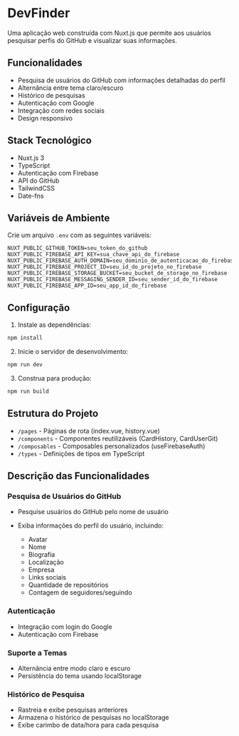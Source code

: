 
# DevFinder

Uma aplicação web construída com Nuxt.js que permite aos usuários pesquisar perfis do GitHub e visualizar suas informações.

## Funcionalidades

* Pesquisa de usuários do GitHub com informações detalhadas do perfil
* Alternância entre tema claro/escuro
* Histórico de pesquisas
* Autenticação com Google
* Integração com redes sociais
* Design responsivo

## Stack Tecnológico

* Nuxt.js 3
* TypeScript
* Autenticação com Firebase
* API do GitHub
* TailwindCSS
* Date-fns

## Variáveis de Ambiente

Crie um arquivo `.env` com as seguintes variáveis:

```properties
NUXT_PUBLIC_GITHUB_TOKEN=seu_token_do_github
NUXT_PUBLIC_FIREBASE_API_KEY=sua_chave_api_do_firebase
NUXT_PUBLIC_FIREBASE_AUTH_DOMAIN=seu_dominio_de_autenticacao_do_firebase
NUXT_PUBLIC_FIREBASE_PROJECT_ID=seu_id_do_projeto_no_firebase
NUXT_PUBLIC_FIREBASE_STORAGE_BUCKET=seu_bucket_de_storage_no_firebase
NUXT_PUBLIC_FIREBASE_MESSAGING_SENDER_ID=seu_sender_id_do_firebase
NUXT_PUBLIC_FIREBASE_APP_ID=seu_app_id_do_firebase
```

## Configuração

1. Instale as dependências:

```bash
npm install
```

2. Inicie o servidor de desenvolvimento:

```bash
npm run dev
```

3. Construa para produção:

```bash
npm run build
```

## Estrutura do Projeto

* `/pages` - Páginas de rota (index.vue, history.vue)
* `/components` - Componentes reutilizáveis (CardHistory, CardUserGit)
* `/composables` - Composables personalizados (useFirebaseAuth)
* `/types` - Definições de tipos em TypeScript

## Descrição das Funcionalidades

### Pesquisa de Usuários do GitHub

* Pesquise usuários do GitHub pelo nome de usuário
* Exiba informações do perfil do usuário, incluindo:

  * Avatar
  * Nome
  * Biografia
  * Localização
  * Empresa
  * Links sociais
  * Quantidade de repositórios
  * Contagem de seguidores/seguindo

### Autenticação

* Integração com login do Google
* Autenticação com Firebase

### Suporte a Temas

* Alternância entre modo claro e escuro
* Persistência do tema usando localStorage

### Histórico de Pesquisa

* Rastreia e exibe pesquisas anteriores
* Armazena o histórico de pesquisas no localStorage
* Exibe carimbo de data/hora para cada pesquisa

